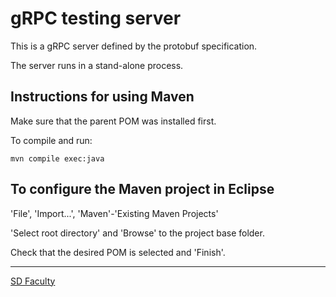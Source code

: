 # gRPC testing server

This is a gRPC server defined by the protobuf specification.

The server runs in a stand-alone process.

## Instructions for using Maven

Make sure that the parent POM was installed first.

To compile and run:

```
mvn compile exec:java
```


## To configure the Maven project in Eclipse

'File', 'Import...', 'Maven'-'Existing Maven Projects'

'Select root directory' and 'Browse' to the project base folder.

Check that the desired POM is selected and 'Finish'.


----

[SD Faculty](mailto:leti-sod@disciplinas.tecnico.ulisboa.pt)
